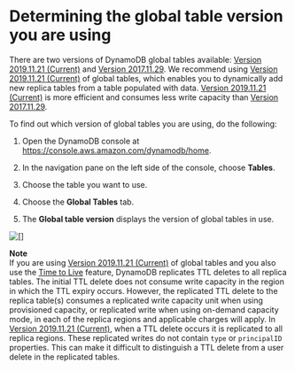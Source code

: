 # Determining the global table version you are using<a name="globaltables.DetermineVersion"></a>

There are two versions of DynamoDB global tables available: [Version 2019\.11\.21 \(Current\)](globaltables.V2.md) and [Version 2017\.11\.29](globaltables.V1.md)\. We recommend using [Version 2019\.11\.21 \(Current\)](globaltables.V2.md) of global tables, which enables you to dynamically add new replica tables from a table populated with data\. [Version 2019\.11\.21 \(Current\)](globaltables.V2.md) is more efficient and consumes less write capacity than [Version 2017\.11\.29](globaltables.V1.md)\.

To find out which version of global tables you are using, do the following:

1. Open the DynamoDB console at [https://console\.aws\.amazon\.com/dynamodb/home](https://console.aws.amazon.com/dynamodb/home)\.

1. In the navigation pane on the left side of the console, choose **Tables**\.

1. Choose the table you want to use\.

1. Choose the **Global Tables** tab\.

1. The **Global table version** displays the version of global tables in use\.

![\[\]](http://docs.aws.amazon.com/amazondynamodb/latest/developerguide/images/GlobalTables-determineversion.png)

**Note**  
If you are using [Version 2019\.11\.21 \(Current\)](globaltables.V2.md) of global tables and you also use the [Time to Live](https://docs.aws.amazon.com/amazondynamodb/latest/developerguide/TTL.html) feature, DynamoDB replicates TTL deletes to all replica tables\. The initial TTL delete does not consume write capacity in the region in which the TTL expiry occurs\. However, the replicated TTL delete to the replica table\(s\) consumes a replicated write capacity unit when using provisioned capacity, or replicated write when using on\-demand capacity mode, in each of the replica regions and applicable charges will apply\.
In [Version 2019\.11\.21 \(Current\)](globaltables.V2.md), when a TTL delete occurs it is replicated to all replica regions\. These replicated writes do not contain `type` or `principalID` properties\. This can make it difficult to distinguish a TTL delete from a user delete in the replicated tables\.